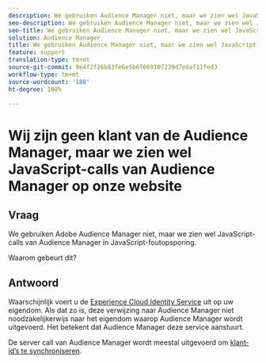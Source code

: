 ```yaml
---
description: We gebruiken Audience Manager niet, maar we zien wel JavaScript-calls van Audience Manager in JavaScript-foutopsporing. Waarom?
seo-description: We gebruiken Audience Manager niet, maar we zien wel JavaScript-calls van Audience Manager in JavaScript-foutopsporing. Waarom?
seo-title: We gebruiken Audience Manager niet, maar we zien wel JavaScript-calls van Audience Manager in JavaScript-foutopsporing. Waarom?
solution: Audience Manager
title: We gebruiken Audience Manager niet, maar we zien wel JavaScript-calls van Audience Manager in JavaScript-foutopsporing. Waarom?
feature: support
translation-type: tm+mt
source-git-commit: 9e4f2f26b83fe6e5b6f669107239d7edaf11fed3
workflow-type: tm+mt
source-wordcount: '188'
ht-degree: 100%

---
```



# Wij zijn geen klant van de Audience Manager, maar we zien wel JavaScript-calls van Audience Manager op onze website

## Vraag

We gebruiken Adobe Audience Manager niet, maar we zien wel JavaScript-calls van Audience Manager in JavaScript-foutopsporing.

Waarom gebeurt dit?

## Antwoord

Waarschijnlijk voert u de [Experience Cloud Identity Service](https://docs.adobe.com/content/help/nl-NL/id-service/using/home.html) uit op uw eigendom. Als dat zo is, deze verwijzing naar Audience Manager niet noodzakelijkerwijs naar het eigendom waarop Audience Manager wordt uitgevoerd. Het betekent dat Audience Manager deze service aanstuurt.

De server call van Audience Manager wordt meestal uitgevoerd om [klant-id’s te synchroniseren](https://docs.adobe.com/content/help/nl-NL/id-service/using/id-service-api/methods/setcustomerids.html).
